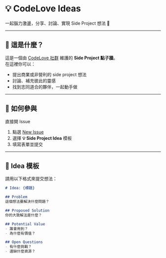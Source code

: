 # 💡 CodeLove Ideas

一起腦力激盪，分享、討論、實現 Side Project 想法 🚀  

---

## 🤔 這是什麼？
這是一個由 [CodeLove 社群](https://codelove.tw) 維護的 **Side Project 點子牆**。  
在這裡你可以：
- 提出商業或非營利的 side project 想法  
- 討論、補充彼此的靈感  
- 找到志同道合的夥伴，一起動手做  

---

## 📝 如何參與

直接開 Issue

1. 點選 [New Issue](../../issues/new/choose)  
2. 選擇 **💡 Side Project Idea** 模板  
3. 填寫表單並提交  

---

## 📄 Idea 模板

請用以下格式來提交想法：

```markdown
# Idea: {標題}

## Problem
這個想法要解決什麼問題？

## Proposed Solution
你的大致解法是什麼？

## Potential Value
- 誰會用到？
- 為什麼有價值？

## Open Questions
- 有什麼挑戰？
- 還缺什麼資源？
